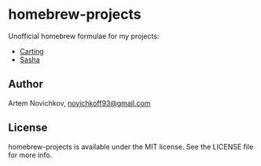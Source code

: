 # homebrew-projects

Unofficial homebrew formulae for my projects:

- [Carting](https://github.com/artemnovichkov/Carting)
- [Sasha](https://github.com/artemnovichkov/Sasha)

## Author

Artem Novichkov, novichkoff93@gmail.com

## License

homebrew-projects is available under the MIT license. See the LICENSE file for more info.
